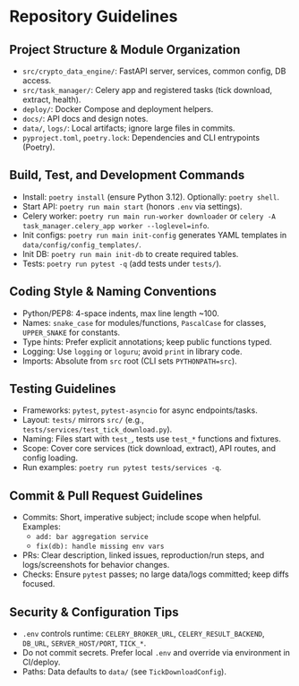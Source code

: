 # Repository Guidelines

## Project Structure & Module Organization
- `src/crypto_data_engine/`: FastAPI server, services, common config, DB access.
- `src/task_manager/`: Celery app and registered tasks (tick download, extract, health).
- `deploy/`: Docker Compose and deployment helpers.
- `docs/`: API docs and design notes.
- `data/`, `logs/`: Local artifacts; ignore large files in commits.
- `pyproject.toml`, `poetry.lock`: Dependencies and CLI entrypoints (Poetry).

## Build, Test, and Development Commands
- Install: `poetry install` (ensure Python 3.12). Optionally: `poetry shell`.
- Start API: `poetry run main start` (honors `.env` via settings).
- Celery worker: `poetry run main run-worker downloader` or `celery -A task_manager.celery_app worker --loglevel=info`.
- Init configs: `poetry run main init-config` generates YAML templates in `data/config/config_templates/`.
- Init DB: `poetry run main init-db` to create required tables.
- Tests: `poetry run pytest -q` (add tests under `tests/`).

## Coding Style & Naming Conventions
- Python/PEP8: 4-space indents, max line length ~100.
- Names: `snake_case` for modules/functions, `PascalCase` for classes, `UPPER_SNAKE` for constants.
- Type hints: Prefer explicit annotations; keep public functions typed.
- Logging: Use `logging` or `loguru`; avoid `print` in library code.
- Imports: Absolute from `src` root (CLI sets `PYTHONPATH=src`).

## Testing Guidelines
- Frameworks: `pytest`, `pytest-asyncio` for async endpoints/tasks.
- Layout: `tests/` mirrors `src/` (e.g., `tests/services/test_tick_download.py`).
- Naming: Files start with `test_`, tests use `test_*` functions and fixtures.
- Scope: Cover core services (tick download, extract), API routes, and config loading.
- Run examples: `poetry run pytest tests/services -q`.

## Commit & Pull Request Guidelines
- Commits: Short, imperative subject; include scope when helpful. Examples:
  - `add: bar aggregation service`
  - `fix(db): handle missing env vars`
- PRs: Clear description, linked issues, reproduction/run steps, and logs/screenshots for behavior changes.
- Checks: Ensure `pytest` passes; no large data/logs committed; keep diffs focused.

## Security & Configuration Tips
- `.env` controls runtime: `CELERY_BROKER_URL`, `CELERY_RESULT_BACKEND`, `DB_URL`, `SERVER_HOST/PORT`, `TICK_*`.
- Do not commit secrets. Prefer local `.env` and override via environment in CI/deploy.
- Paths: Data defaults to `data/` (see `TickDownloadConfig`).
